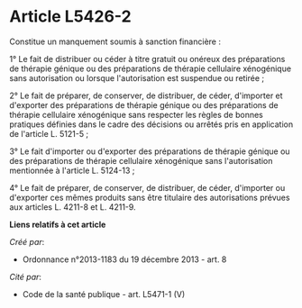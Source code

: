 # Article L5426-2

Constitue un manquement soumis à sanction financière : 

1° Le fait de distribuer ou céder à titre gratuit ou onéreux des préparations de thérapie génique ou des préparations de
thérapie cellulaire xénogénique sans autorisation ou lorsque l'autorisation est suspendue ou retirée ; 

2° Le fait de préparer, de conserver, de distribuer, de céder, d'importer et d'exporter des préparations de thérapie génique
ou des préparations de thérapie cellulaire xénogénique sans respecter les règles de bonnes pratiques définies dans le cadre
des décisions ou arrêtés pris en application de l'article L. 5121-5 ; 

3° Le fait d'importer ou d'exporter des préparations de thérapie génique ou des préparations de thérapie cellulaire
xénogénique sans l'autorisation mentionnée à l'article L. 5124-13 ; 

4° Le fait de préparer, de conserver, de distribuer, de céder, d'importer ou d'exporter ces mêmes produits sans être
titulaire des autorisations prévues aux articles L. 4211-8 et L. 4211-9.

**Liens relatifs à cet article**

_Créé par_:

  - Ordonnance n°2013-1183 du 19 décembre 2013 - art. 8

_Cité par_:

  - Code de la santé publique - art. L5471-1 (V)

